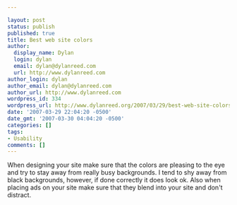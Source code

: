 ```yaml
---

layout: post
status: publish
published: true
title: Best web site colors
author:
  display_name: Dylan
  login: dylan
  email: dylan@dylanreed.com
  url: http://www.dylanreed.com
author_login: dylan
author_email: dylan@dylanreed.com
author_url: http://www.dylanreed.com
wordpress_id: 334
wordpress_url: http://www.dylanreed.org/2007/03/29/best-web-site-colors/
date: '2007-03-29 22:04:20 -0500'
date_gmt: '2007-03-30 04:04:20 -0500'
categories: []
tags:
- Usability
comments: []
---
```


When designing your site make sure that the colors are pleasing to the eye and try to stay away from really busy backgrounds. I tend to shy away from black backgrounds, however, if done correctly it does look ok. Also when placing ads on your site make sure that they blend into your site and don't distract.
